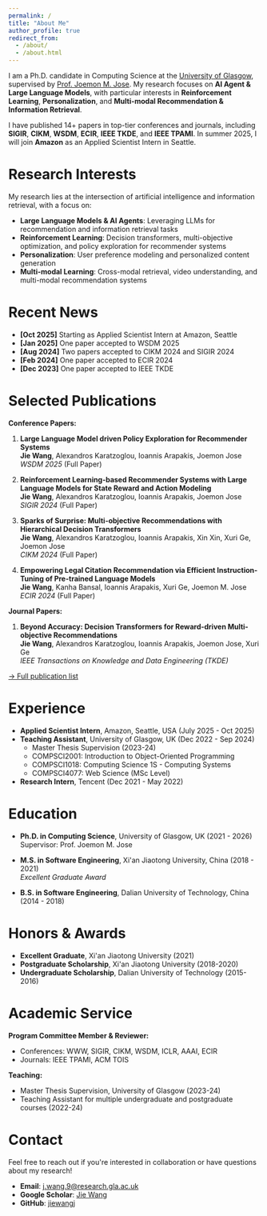 ```yaml
---
permalink: /
title: "About Me"
author_profile: true
redirect_from: 
  - /about/
  - /about.html
---
```


I am a Ph.D. candidate in Computing Science at the [University of Glasgow](https://www.gla.ac.uk/), supervised by [Prof. Joemon M. Jose](https://www.dcs.gla.ac.uk/~joemon/). My research focuses on **AI Agent & Large Language Models**, with particular interests in **Reinforcement Learning**, **Personalization**, and **Multi-modal Recommendation & Information Retrieval**.

I have published 14+ papers in top-tier conferences and journals, including **SIGIR**, **CIKM**, **WSDM**, **ECIR**, **IEEE TKDE**, and **IEEE TPAMI**. In summer 2025, I will join **Amazon** as an Applied Scientist Intern in Seattle.

Research Interests
======
My research lies at the intersection of artificial intelligence and information retrieval, with a focus on:

- **Large Language Models & AI Agents**: Leveraging LLMs for recommendation and information retrieval tasks
- **Reinforcement Learning**: Decision transformers, multi-objective optimization, and policy exploration for recommender systems
- **Personalization**: User preference modeling and personalized content generation
- **Multi-modal Learning**: Cross-modal retrieval, video understanding, and multi-modal recommendation systems

Recent News
======
- **[Oct 2025]** Starting as Applied Scientist Intern at Amazon, Seattle
- **[Jan 2025]** One paper accepted to WSDM 2025
- **[Aug 2024]** Two papers accepted to CIKM 2024 and SIGIR 2024
- **[Feb 2024]** One paper accepted to ECIR 2024
- **[Dec 2023]** One paper accepted to IEEE TKDE

Selected Publications
======
**Conference Papers:**
1. **Large Language Model driven Policy Exploration for Recommender Systems**  
   **Jie Wang**, Alexandros Karatzoglou, Ioannis Arapakis, Joemon Jose  
   *WSDM 2025* (Full Paper)

2. **Reinforcement Learning-based Recommender Systems with Large Language Models for State Reward and Action Modeling**  
   **Jie Wang**, Alexandros Karatzoglou, Ioannis Arapakis, Joemon Jose  
   *SIGIR 2024* (Full Paper)

3. **Sparks of Surprise: Multi-objective Recommendations with Hierarchical Decision Transformers**  
   **Jie Wang**, Alexandros Karatzoglou, Ioannis Arapakis, Xin Xin, Xuri Ge, Joemon Jose  
   *CIKM 2024* (Full Paper)

4. **Empowering Legal Citation Recommendation via Efficient Instruction-Tuning of Pre-trained Language Models**  
   **Jie Wang**, Kanha Bansal, Ioannis Arapakis, Xuri Ge, Joemon M. Jose  
   *ECIR 2024* (Full Paper)

**Journal Papers:**
1. **Beyond Accuracy: Decision Transformers for Reward-driven Multi-objective Recommendations**  
   **Jie Wang**, Alexandros Karatzoglou, Ioannis Arapakis, Joemon Jose, Xuri Ge  
   *IEEE Transactions on Knowledge and Data Engineering (TKDE)*

[→ Full publication list](/publications/)

Experience
======
- **Applied Scientist Intern**, Amazon, Seattle, USA (July 2025 - Oct 2025)
- **Teaching Assistant**, University of Glasgow, UK (Dec 2022 - Sep 2024)
  - Master Thesis Supervision (2023-24)
  - COMPSCI2001: Introduction to Object-Oriented Programming
  - COMPSCI1018: Computing Science 1S - Computing Systems
  - COMPSCI4077: Web Science (MSc Level)
- **Research Intern**, Tencent (Dec 2021 - May 2022)

Education
======
- **Ph.D. in Computing Science**, University of Glasgow, UK (2021 - 2026)  
  Supervisor: Prof. Joemon M. Jose
  
- **M.S. in Software Engineering**, Xi'an Jiaotong University, China (2018 - 2021)  
  *Excellent Graduate Award*
  
- **B.S. in Software Engineering**, Dalian University of Technology, China (2014 - 2018)

Honors & Awards
======
- **Excellent Graduate**, Xi'an Jiaotong University (2021)
- **Postgraduate Scholarship**, Xi'an Jiaotong University (2018-2020)
- **Undergraduate Scholarship**, Dalian University of Technology (2015-2016)

Academic Service
======
**Program Committee Member & Reviewer:**
- Conferences: WWW, SIGIR, CIKM, WSDM, ICLR, AAAI, ECIR
- Journals: IEEE TPAMI, ACM TOIS

**Teaching:**
- Master Thesis Supervision, University of Glasgow (2023-24)
- Teaching Assistant for multiple undergraduate and postgraduate courses (2022-24)

Contact
======
Feel free to reach out if you're interested in collaboration or have questions about my research!

- **Email**: j.wang.9@research.gla.ac.uk
- **Google Scholar**: [Jie Wang](https://scholar.google.com/citations?user=dK1hORsAAAAJ)
- **GitHub**: [jiewangj](https://github.com/jiewangj)
